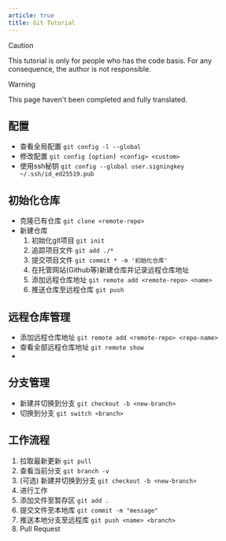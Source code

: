 ```yaml
---
article: true
title: Git Tutorial
--- 
```


> [!caution]
> This tutorial is only for people who has the code basis.
> For any consequence, the author is not responsible.

> [!warning]
> This page haven't been completed and fully translated.

## 配置
- 查看全局配置 `git config -l --global`
- 修改配置 `git config [option] <config> <custom>`
- 使用ssh秘钥 `git config --global user.signingkey ~/.ssh/id_ed25519.pub`

## 初始化仓库
- 克隆已有仓库 `git clone <remote-repo>`
- 新建仓库
    1. 初始化git项目 `git init`
    2. 追踪项目文件 `git add ./*`
    3. 提交项目文件 `git commit * -m '初始化仓库'`
    4. 在托管网站(Github等)新建仓库并记录远程仓库地址
    5. 添加远程仓库地址 `git remote add <remote-repo> <name>`
    6. 推送仓库至远程仓库 `git push`


## 远程仓库管理
- 添加远程仓库地址 `git remote add <remote-repo> <repo-name>`
- 查看全部远程仓库地址 `git remote show`
- 


## 分支管理
- 新建并切换到分支 `git checkout -b <new-branch>`
- 切换到分支 `git switch <branch>`


## 工作流程
1. 拉取最新更新 `git pull`
2. 查看当前分支 `git branch -v`
3. (可选) 新建并切换到分支 `git checkout -b <new-branch>`
5. 进行工作
6. 添加文件至暂存区 `git add .`
7. 提交文件至本地库 `git commit -m "message"`
8. 推送本地分支至远程库 `git push <name> <branch>`
9. Pull Request